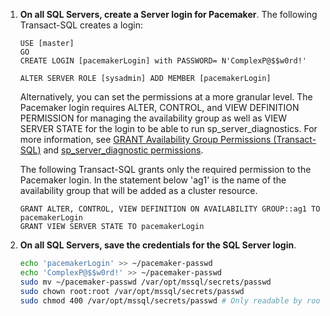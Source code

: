 1. **On all SQL Servers, create a Server login for Pacemaker**. The following Transact-SQL creates a login:

   ```Transact-SQL
   USE [master]
   GO
   CREATE LOGIN [pacemakerLogin] with PASSWORD= N'ComplexP@$$w0rd!'
   	
   ALTER SERVER ROLE [sysadmin] ADD MEMBER [pacemakerLogin]
   ```

   Alternatively, you can set the permissions at a more granular level. The Pacemaker login requires ALTER, CONTROL, and VIEW DEFINITION PERMISSION for managing the availability group as well as VIEW SERVER STATE for the login to be able to run sp_server_diagnostics. For more information, see [GRANT Availability Group Permissions (Transact-SQL)](http://msdn.microsoft.com/library/hh968934.aspx) and [sp_server_diagnostic permissions](https://docs.microsoft.com/en-us/sql/relational-databases/system-stored-procedures/sp-server-diagnostics-transact-sql#permissions).

   The following Transact-SQL grants only the required permission to the Pacemaker login. In the statement below 'ag1' is the name of the availability group that will be added as a cluster resource.

   ```Transact-SQL
   GRANT ALTER, CONTROL, VIEW DEFINITION ON AVAILABILITY GROUP::ag1 TO pacemakerLogin
   GRANT VIEW SERVER STATE TO pacemakerLogin
   ```

1. **On all SQL Servers, save the credentials for the SQL Server login**.

   ```bash
   echo 'pacemakerLogin' >> ~/pacemaker-passwd
   echo 'ComplexP@$$w0rd!' >> ~/pacemaker-passwd
   sudo mv ~/pacemaker-passwd /var/opt/mssql/secrets/passwd
   sudo chown root:root /var/opt/mssql/secrets/passwd
   sudo chmod 400 /var/opt/mssql/secrets/passwd # Only readable by root
   ```
